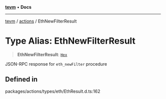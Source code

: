 [**tevm**](../../README.md) • **Docs**

***

[tevm](../../modules.md) / [actions](../README.md) / EthNewFilterResult

# Type Alias: EthNewFilterResult

> **EthNewFilterResult**: [`Hex`](Hex.md)

JSON-RPC response for `eth_newFilter` procedure

## Defined in

packages/actions/types/eth/EthResult.d.ts:162
